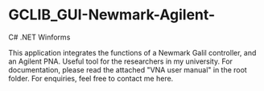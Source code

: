 # GCLIB_GUI-Newmark-Agilent-
C# .NET Winforms

This application integrates the functions of a Newmark Galil controller, and an Agilent PNA. Useful tool for the researchers in my university.
For documentation, please read the attached "VNA user manual" in the root folder.
For enquiries, feel free to contact me here.
